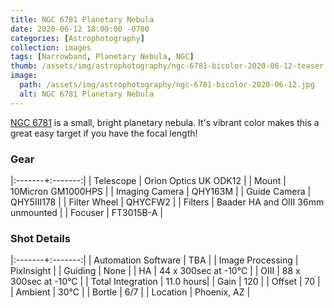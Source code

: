 ```yaml
---
title: NGC 6781 Planetary Nebula
date: 2020-06-12 18:00:00 -0700
categories: [Astrophotography]
collection: images
tags: [Narrowband, Planetary Nebula, NGC]
thumb: /assets/img/astrophotography/ngc-6781-bicolor-2020-06-12-teaser.jpg
image:
  path: /assets/img/astrophotography/ngc-6781-bicolor-2020-06-12.jpg
  alt: NGC 6781 Planetary Nebula
---
```


[NGC 6781](https://www.eso.org/public/images/ngc6781-potw/) is a small, bright planetary nebula. It's vibrant color makes this a great easy target if you have the focal length!

### Gear

|:-------+:-------:|
| Telescope | Orion Optics UK ODK12 |
| Mount | 10Micron GM1000HPS |
| Imaging Camera | QHY163M |
| Guide Camera | QHY5III178 |
| Filter Wheel | QHYCFW2 |
| Filters | Baader HA and OIII 36mm unmounted |
| Focuser | FT3015B-A |

### Shot Details

|:-------+:-------:|
| Automation Software | TBA |
| Image Processing | PixInsight |
| Guiding | None |
| HA | 44 x 300sec at -10&deg;C |
| OIII | 88 x 300sec at -10&deg;C |
| Total Integration | 11.0 hours|
| Gain | 120 |
| Offset | 70 |
| Ambient | 30&deg;C |
| Bortle | 6/7 |
| Location | Phoenix, AZ |
